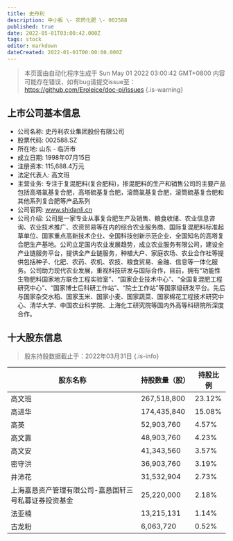```yaml
---
title: 史丹利
description: 中小板 \- 农药化肥 \- 002588
published: true
date: 2022-05-01T03:00:42.000Z
tags: stock
editor: markdown
dateCreated: 2022-01-01T00:00:00.000Z
---
```


> 本页面由自动化程序生成于 Sun May 01 2022 03:00:42 GMT+0800
> 内容可能存在错误，如有bug请提交issue至：https://github.com/Eroleice/doc-pi/issues
{.is-warning}

## 上市公司基本信息
- 公司名称: 史丹利农业集团股份有限公司
- 股票代码: 002588.SZ
- 所在地: 山东 - 临沂市
- 成立日期: 1998年07月15日
- 注册资本: 115,688.4万元
- 法定代表人: 高文班
- 主营业务: 专注于复混肥料(复合肥料)，掺混肥料的生产和销售公司的主要产品包括高塔氯基复合肥，高塔硫基复合肥，滚筒氯基复合肥，滚筒硫基复合肥和其他系列复合肥等产品系列
- 公司官网: www.shidanli.cn
- 公司介绍: 公司是一家专业从事复合肥生产及销售、粮食收储、农业信息咨询、农业技术推广、农资贸易等在内的综合农业服务商、国际复混肥料标准起草单位、国家重点高新技术企业、全国科技创新示范企业、全国知名的高塔复合肥生产基地。公司立足国内农业发展趋势，成立农业服务有限公司，建设全产业链服务平台，提供全产业链服务，种植大户、家庭农场、农业合作社等提供包括种子、化肥、农药、农机、农技、粮食贸易、金融、信息等一体化服务。公司助力现代农业发展，重视科技研发与国际合作，目前，拥有“功能性生物肥料国家地方联合工程实验室”、“国家企业技术中心”、“全国复混肥工程研究中心”、“国家博士后科研工作站”、“院士工作站”等国家级研发平台。先后与国家杂交水稻、国家玉米、国家小麦、国家蔬菜、国家棉花工程技术研究中心、清华大学、中国农业科学院、上海化工研究院等国内外高等科研院所深度合作。


## 十大股东信息
> 股东持股数据截止于：2022年03月31日
{.is-info}

| 股东名称 | 持股数量（股） | 持股比例 |
| --- | --- | --- |
| 高文班 | 267,518,800 | 23.12% |
| 高进华 | 174,435,840 | 15.08% |
| 高英 | 52,903,760 | 4.57% |
| 高文靠 | 48,903,760 | 4.23% |
| 高文安 | 41,343,560 | 3.57% |
| 密守洪 | 36,903,760 | 3.19% |
| 井沛花 | 31,532,904 | 2.73% |
| 上海嘉恳资产管理有限公司-嘉恳国轩三号私募证券投资基金 | 25,220,000 | 2.18% |
| 法亚楠 | 13,215,131 | 1.14% |
| 古龙粉 | 6,063,720 | 0.52% |




